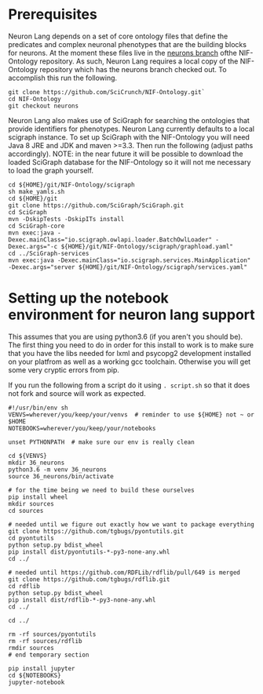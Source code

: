 # Prerequisites
Neuron Lang depends on a set of core ontology files that define the
predicates and complex neuronal phenotypes that are the building blocks
for neurons. At the moment these files live in the
[neurons branch](https://github.com/SciCrunch/NIF-Ontology/tree/neurons)
ofthe NIF-Ontology repository. As such, Neuron Lang requires a local copy
of the NIF-Ontology repository which has the neurons branch checked out.
To accomplish this run the following.
```
git clone https://github.com/SciCrunch/NIF-Ontology.git`
cd NIF-Ontology
git checkout neurons
```
Neuron Lang also makes use of SciGraph for searching the ontologies that
provide identifiers for phenotypes. Neuron Lang currently defaults to
a local scigraph instance. To set up SciGraph with the NIF-Ontology you
will need Java 8 JRE and JDK and maven >=3.3. Then run the following
(adjust paths accordingly). NOTE: in the near future it will be possible
to download the loaded SciGraph database for the NIF-Ontology so it
will not me necessary to load the graph yourself.
```
cd ${HOME}/git/NIF-Ontology/scigraph
sh make_yamls.sh
cd ${HOME}/git
git clone https://github.com/SciGraph/SciGraph.git
cd SciGraph
mvn -DskipTests -DskipITs install
cd SciGraph-core
mvn exec:java -Dexec.mainClass="io.scigraph.owlapi.loader.BatchOwlLoader" -Dexec.args="-c ${HOME}/git/NIF-Ontology/scigraph/graphload.yaml"
cd ../SciGraph-services
mvn exec:java -Dexec.mainClass="io.scigraph.services.MainApplication" -Dexec.args="server ${HOME}/git/NIF-Ontology/scigraph/services.yaml"
```

# Setting up the notebook environment for neuron lang support
This assumes that you are using python3.6 (if you aren't you should be).
The first thing you need to do in order for this install to work
is to make sure that you have the libs needed for lxml and psycopg2
development installed on your platfrom as well as a working gcc
toolchain. Otherwise you will get some very cryptic errors from pip.

If you run the following from a script do it using `. script.sh`
so that it does not fork and source will work as expected.
```
#!/usr/bin/env sh
VENVS=wherever/you/keep/your/venvs  # reminder to use ${HOME} not ~ or $HOME
NOTEBOOKS=wherever/you/keep/your/notebooks

unset PYTHONPATH  # make sure our env is really clean

cd ${VENVS}
mkdir 36_neurons
python3.6 -m venv 36_neurons
source 36_neurons/bin/activate

# for the time being we need to build these ourselves
pip install wheel
mkdir sources
cd sources

# needed until we figure out exactly how we want to package everything
git clone https://github.com/tgbugs/pyontutils.git
cd pyontutils
python setup.py bdist_wheel 
pip install dist/pyontutils-*-py3-none-any.whl
cd ../

# needed until https://github.com/RDFLib/rdflib/pull/649 is merged
git clone https://github.com/tgbugs/rdflib.git
cd rdflib
python setup.py bdist_wheel
pip install dist/rdflib-*-py3-none-any.whl
cd ../

cd ../

rm -rf sources/pyontutils
rm -rf sources/rdflib
rmdir sources
# end temporary section

pip install jupyter
cd ${NOTEBOOKS}
jupyter-notebook
```

